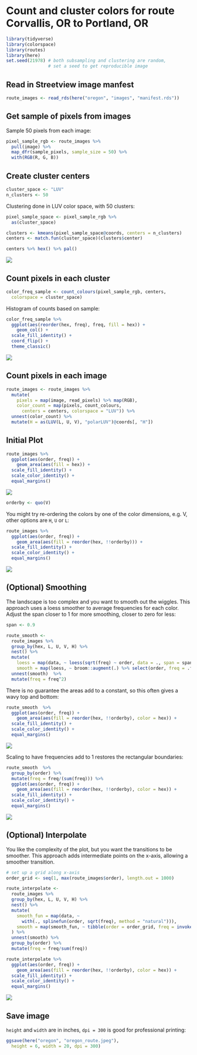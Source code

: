 Count and cluster colors for route Corvallis, OR to Portland, OR
================

``` r
library(tidyverse)
library(colorspace)
library(routes)
library(here)
set.seed(21978) # both subsampling and clustering are random, 
                # set a seed to get reproducible image
```

## Read in Streetview image manfest

``` r
route_images <- read_rds(here("oregon", "images", "manifest.rds"))
```

## Get sample of pixels from images

Sample 50 pixels from each image:

``` r
pixel_sample_rgb <- route_images %>% 
  pull(image) %>% 
  map_dfr(sample_pixels, sample_size = 50) %>% 
  with(RGB(R, G, B)) 
```

## Create cluster centers

``` r
cluster_space <- "LUV"
n_clusters <- 50
```

Clustering done in LUV color space, with 50 clusters:

``` r
pixel_sample_space <- pixel_sample_rgb %>% 
  as(cluster_space)

clusters <- kmeans(pixel_sample_space@coords, centers = n_clusters)
centers <- match.fun(cluster_space)(clusters$center)

centers %>% hex() %>% pal()
```

![](03-cluster_files/figure-gfm/cluster-colors-1.png)<!-- -->

## Count pixels in each cluster

``` r
color_freq_sample <- count_colours(pixel_sample_rgb, centers,
  colorspace = cluster_space)
```

Histogram of counts based on sample:

``` r
color_freq_sample %>% 
  ggplot(aes(reorder(hex, freq), freq, fill = hex)) +
    geom_col() +
  scale_fill_identity() +
  coord_flip() +
  theme_classic()
```

![](03-cluster_files/figure-gfm/hist-colors-sample-1.png)<!-- -->

## Count pixels in each image

``` r
route_images <- route_images %>% 
  mutate(
    pixels = map(image, read_pixels) %>% map(RGB),
    color_count = map(pixels, count_colours, 
      centers = centers, colorspace = "LUV")) %>% 
  unnest(color_count) %>% 
  mutate(H = as(LUV(L, U, V), "polarLUV")@coords[, "H"])
```

## Initial Plot

``` r
route_images %>% 
  ggplot(aes(order, freq)) +
    geom_area(aes(fill = hex)) +
  scale_fill_identity() +
  scale_color_identity() +
  equal_margins()
```

![](03-cluster_files/figure-gfm/initial-plot-1.png)<!-- -->

``` r
orderby <- quo(V)
```

You might try re-ordering the colors by one of the color dimensions,
e.g. V, other options are `H`, `U` or `L`:

``` r
route_images %>% 
  ggplot(aes(order, freq)) +
    geom_area(aes(fill = reorder(hex, !!orderby))) +
  scale_fill_identity() +
  scale_color_identity() +
  equal_margins()
```

![](03-cluster_files/figure-gfm/ordered-plot-1.png)<!-- -->

## (Optional) Smoothing

The landscape is too complex and you want to smooth out the wiggles.
This approach uses a loess smoother to average frequencies for each
color. Adjust the span closer to 1 for more smoothing, closer to zero
for less:

``` r
span <- 0.9
```

``` r
route_smooth <- 
  route_images %>% 
  group_by(hex, L, U, V, H) %>% 
  nest() %>% 
  mutate(
    loess = map(data, ~ loess(sqrt(freq) ~ order, data = ., span = span)),
    smooth = map(loess, ~ broom::augment(.) %>% select(order, freq = .fitted))) %>% 
  unnest(smooth)  %>% 
  mutate(freq = freq^2) 
```

There is no guarantee the areas add to a constant, so this often gives a
wavy top and bottom:

``` r
route_smooth  %>% 
  ggplot(aes(order, freq)) +
    geom_area(aes(fill = reorder(hex, !!orderby), color = hex)) +
  scale_fill_identity() +
  scale_color_identity() +
  equal_margins()
```

![](03-cluster_files/figure-gfm/smooth-plot-1.png)<!-- -->

Scaling to have frequencies add to 1 restores the rectangular
boundaries:

``` r
route_smooth  %>% 
  group_by(order) %>% 
  mutate(freq = freq/(sum(freq))) %>% 
  ggplot(aes(order, freq)) +
    geom_area(aes(fill = reorder(hex, !!orderby), color = hex)) +
  scale_fill_identity() +
  scale_color_identity() +
  equal_margins() 
```

![](03-cluster_files/figure-gfm/smooth-scaled-plot-1.png)<!-- -->

## (Optional) Interpolate

You like the complexity of the plot, but you want the transitions to be
smoother. This approach adds intermediate points on the x-axis, allowing
a smoother transition.

``` r
# set up a grid along x-axis
order_grid <- seq(1, max(route_images$order), length.out = 1000)
```

``` r
route_interpolate <- 
  route_images %>% 
  group_by(hex, L, U, V, H) %>% 
  nest() %>% 
  mutate(
    smooth_fun = map(data, ~ 
      with(., splinefun(order, sqrt(freq), method = "natural"))),
    smooth = map(smooth_fun, ~ tibble(order = order_grid, freq = invoke(., x = order_grid)^2))
  ) %>% 
  unnest(smooth) %>%  
  group_by(order) %>% 
  mutate(freq = freq/sum(freq)) 
```

``` r
route_interpolate %>% 
  ggplot(aes(order, freq)) +
    geom_area(aes(fill = reorder(hex, !!orderby), color = hex)) +
  scale_fill_identity() +
  scale_color_identity() +
  equal_margins()
```

![](03-cluster_files/figure-gfm/interp-plot-1.png)<!-- -->

## Save image

`height` and `width` are in inches, `dpi = 300` is good for professional
printing:

``` r
ggsave(here("oregon", "oregon_route.jpeg"), 
  height = 6, width = 20, dpi = 300)
```
